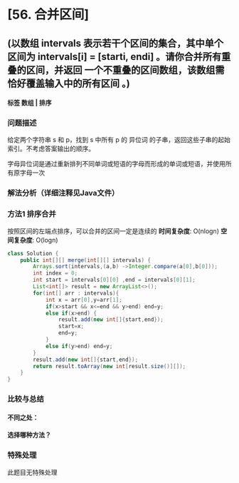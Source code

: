 # [56. 合并区间] 
## (以数组 intervals 表示若干个区间的集合，其中单个区间为 intervals[i] = [starti, endi] 。请你合并所有重叠的区间，并返回 一个不重叠的区间数组，该数组需恰好覆盖输入中的所有区间 。)

#### **标签** 数组 | 排序


### 问题描述
给定两个字符串 s 和 p，找到 s 中所有 p 的 异位词 的子串，返回这些子串的起始索引。不考虑答案输出的顺序。

字母异位词是通过重新排列不同单词或短语的字母而形成的单词或短语，并使用所有原字母一次
### 解法分析（详细注释见Java文件）
### 方法1 排序合并

按照区间的左端点排序，可以合并的区间一定是连续的
**时间复杂度**: O(nlogn)
**空间复杂度**: O(logn)
```java
class Solution {
    public int[][] merge(int[][] intervals) {
        Arrays.sort(intervals,(a,b) ->Integer.compare(a[0],b[0]));
        int index = 0;
        int start = intervals[0][0] ,end = intervals[0][1];
        List<int[]> result = new ArrayList<>();
        for(int[] arr : intervals){
            int x = arr[0],y=arr[1];
            if(x>start && x<=end && y>end) end=y;
            else if(x>end) {
                result.add(new int[]{start,end});
                start=x;
                end=y;
            }
            else if(y>end) end=y;
        }
        result.add(new int[]{start,end});
        return result.toArray(new int[result.size()][]);
    }
}
```


### 比较与总结
#### 不同之处：

#### 选择哪种方法？


### 特殊处理
此题目无特殊处理
